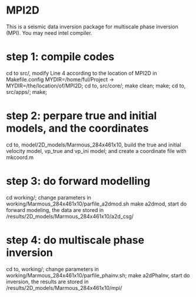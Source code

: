 # MPI2D
This is a seismic data inversion package for multiscale phase inversion (MPI). You may need intel compiler.

# step 1: compile codes
cd to src/, modify Line 4 according to the location of MPI2D in Makefile.config
MYDIR=/home/ful/Project  -> MYDIR=/the/location/of/MPI2D;
cd to, src/core/; make clean; make;
cd to, src/apps/; make;  

# step 2: perpare true and initial models, and the coordinates
cd to, model/2D_models/Marmous_284x461x10, build the true and initial velocity model, vp_true and vp_ini model; 
and create a coordinate file with mkcoord.m

# step 3: do forward modelling 
cd working/;
change parameters in working/Marmous_284x461x10/parfile_a2dmod.sh 
make a2dmod, start do forward modeling, the data are stored in /results/2D_models/Marmous_284x461x10/a2d_csg/

# step 4: do multiscale phase inversion
cd to, working/;
change parameters in working/Marmous_284x461x10/parfile_phainv.sh; 
make a2dPhaInv, start do inversion, the results are stored in /results/2D_models/Marmous_284x461x10/mpi/ 

